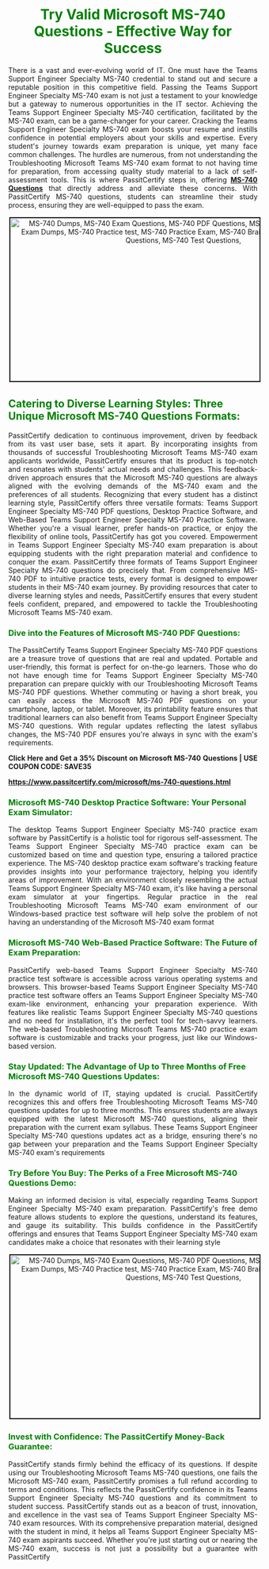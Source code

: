 <h1 style="text-align: center;"><strong><span style="display:block; color:Green; #AED6F1; ">Try Valid Microsoft MS-740 Questions - Effective Way for Success</span></strong></h1>

<p style="text-align: justify;">There is a vast and ever-evolving world of IT. One must have the Teams Support Engineer Specialty MS-740 credential to stand out and secure a reputable position in this competitive field. Passing the Teams Support Engineer Specialty MS-740 exam is not just a testament to your knowledge but a gateway to numerous opportunities in the IT sector. Achieving the Teams Support Engineer Specialty MS-740 certification, facilitated by the MS-740 exam, can be a game-changer for your career. Cracking the Teams Support Engineer Specialty MS-740 exam boosts your resume and instills confidence in potential employers about your skills and expertise. Every student's journey towards exam preparation is unique, yet many face common challenges. The hurdles are numerous, from not understanding the Troubleshooting Microsoft Teams MS-740 exam format to not having time for preparation, from accessing quality study material to a lack of self-assessment tools. This is where PassitCertify steps in, offering <a href="https://www.passitcertify.com/microsoft/ms-740-questions.html"><strong>MS-740 Questions</strong></a> that directly address and alleviate these concerns. With PassitCertify MS-740 questions, students can streamline their study process, ensuring they are well-equipped to pass the exam.</p>

<p style="text-align: center;"><img alt="MS-740 Dumps, MS-740 Exam Questions, MS-740 PDF Questions, MS-740 PDF Dumps, MS-740 Exam Dumps, MS-740 Practice test, MS-740 Practice Exam, MS-740 Braindumps, MS-740 Practice Questions, MS-740 Test Questions," src="https://i.imgur.com/Y6Q6Ja9.jpeg/TWc1Fxk/4.jpg/hJ7dIY5.jpeg/RYZZ1AT.jpeg/TJ0bphj.jpeg" style="height: 329px; width: 700px; border-width: 2px; border-style: solid; margin: 2px;" /></p>

<h2><strong><span style="display:block; color:Green; #AED6F1; ">Catering to Diverse Learning Styles: Three Unique Microsoft MS-740 Questions Formats:</span></strong></h2>

<p style="text-align: justify;">PassitCertify dedication to continuous improvement, driven by feedback from its vast user base, sets it apart. By incorporating insights from thousands of successful Troubleshooting Microsoft Teams MS-740 exam applicants worldwide, PassitCertify ensures that its product is top-notch and resonates with students' actual needs and challenges. This feedback-driven approach ensures that the Microsoft MS-740 questions are always aligned with the evolving demands of the MS-740 exam and the preferences of all students. Recognizing that every student has a distinct learning style, PassitCertify offers three versatile formats: Teams Support Engineer Specialty MS-740 PDF questions, Desktop Practice Software, and Web-Based Teams Support Engineer Specialty MS-740 Practice Software. Whether you're a visual learner, prefer hands-on practice, or enjoy the flexibility of online tools, PassitCertify has got you covered. Empowerment in Teams Support Engineer Specialty MS-740 exam preparation is about equipping students with the right preparation material and confidence to conquer the exam. PassitCertify three formats of Teams Support Engineer Specialty MS-740 questions do precisely that. From comprehensive MS-740 PDF to intuitive practice tests, every format is designed to empower students in their MS-740 exam journey. By providing resources that cater to diverse learning styles and needs, PassitCertify ensures that every student feels confident, prepared, and empowered to tackle the Troubleshooting Microsoft Teams MS-740 exam.</p>

<h3><strong><span style="display:block; color:Green; #AED6F1; ">Dive into the Features of Microsoft MS-740 PDF Questions:</span></strong></h3>

<p style="text-align: justify;">The PassitCertify Teams Support Engineer Specialty MS-740 PDF questions are a treasure trove of questions that are real and updated. Portable and user-friendly, this format is perfect for on-the-go learners. Those who do not have enough time for Teams Support Engineer Specialty MS-740 preparation can prepare quickly with our Troubleshooting Microsoft Teams MS-740 PDF questions. Whether commuting or having a short break, you can easily access the Microsoft MS-740 PDF questions on your smartphone, laptop, or tablet. Moreover, its printability feature ensures that traditional learners can also benefit from Teams Support Engineer Specialty MS-740 questions. With regular updates reflecting the latest syllabus changes, the MS-740 PDF ensures you're always in sync with the exam's requirements.</p>

<p style="text-align: justify;"><strong>Click Here and Get a 35% Discount on Microsoft MS-740 Questions | USE COUPON CODE: SAVE35</strong></p>

<p style="text-align: justify;"><a href="https://www.passitcertify.com/microsoft/ms-740-questions.html"><strong>https://www.passitcertify.com/microsoft/ms-740-questions.html</strong></a></p>

<h3><strong><span style="display:block; color:Green; #AED6F1; ">Microsoft MS-740 Desktop Practice Software: Your Personal Exam Simulator:</span></strong></h3>

<p style="text-align: justify;">The desktop Teams Support Engineer Specialty MS-740 practice exam software by PassitCertify is a holistic tool for rigorous self-assessment. The Teams Support Engineer Specialty MS-740 practice exam can be customized based on time and question type, ensuring a tailored practice experience. The MS-740 desktop practice exam software's tracking feature provides insights into your performance trajectory, helping you identify areas of improvement. With an environment closely resembling the actual Teams Support Engineer Specialty MS-740 exam, it's like having a personal exam simulator at your fingertips. Regular practice in the real Troubleshooting Microsoft Teams MS-740 exam environment of our Windows-based practice test software will help solve the problem of not having an understanding of the Microsoft MS-740 exam format</p>

<h3><strong><span style="display:block; color:Green; #AED6F1; ">Microsoft MS-740 Web-Based Practice Software: The Future of Exam Preparation:</span></strong></h3>

<p style="text-align: justify;">PassitCertify web-based Teams Support Engineer Specialty MS-740 practice test software is accessible across various operating systems and browsers. This browser-based Teams Support Engineer Specialty MS-740 practice test software offers an Teams Support Engineer Specialty MS-740 exam-like environment, enhancing your preparation experience. With features like realistic Teams Support Engineer Specialty MS-740 questions and no need for installation, it's the perfect tool for tech-savvy learners. The web-based Troubleshooting Microsoft Teams MS-740 practice exam software is customizable and tracks your progress, just like our Windows-based version.</p>

<h3><strong><span style="display:block; color:Green; #AED6F1; ">Stay Updated: The Advantage of Up to Three Months of Free Microsoft MS-740 Questions Updates:</span></strong></h3>

<p style="text-align: justify;">In the dynamic world of IT, staying updated is crucial. PassitCertify recognizes this and offers free Troubleshooting Microsoft Teams MS-740 questions updates for up to three months. This ensures students are always equipped with the latest Microsoft MS-740 questions, aligning their preparation with the current exam syllabus. These Teams Support Engineer Specialty MS-740 questions updates act as a bridge, ensuring there's no gap between your preparation and the Teams Support Engineer Specialty MS-740 exam's requirements</p>

<h3><strong><span style="display:block; color:Green; #AED6F1; ">Try Before You Buy: The Perks of a Free Microsoft MS-740 Questions Demo:</span></strong></h3>

<p style="text-align: justify;">Making an informed decision is vital, especially regarding Teams Support Engineer Specialty MS-740 exam preparation. PassitCertify's free demo feature allows students to explore the questions, understand its features, and gauge its suitability. This builds confidence in the PassitCertify offerings and ensures that Teams Support Engineer Specialty MS-740 exam candidates make a choice that resonates with their learning style</p>

<p style="text-align: center;"><a href="https://www.passitcertify.com/microsoft/ms-740-questions.html"><img alt="MS-740 Dumps, MS-740 Exam Questions, MS-740 PDF Questions, MS-740 PDF Dumps, MS-740 Exam Dumps, MS-740 Practice test, MS-740 Practice Exam, MS-740 Braindumps, MS-740 Practice Questions, MS-740 Test Questions," src="https://i.imgur.com/g8YboqM.jpeg/Y6Q6Ja9.jpeg/TWc1Fxk/4.jpg/hJ7dIY5.jpeg/RYZZ1AT.jpeg/TJ0bphj.jpeg" style="height: 329px; width: 700px; border-width: 2px; border-style: solid; margin: 2px;" /></a></p>

<h3><strong><span style="display:block; color:Green; #AED6F1; ">Invest with Confidence: The PassitCertify Money-Back Guarantee:</span></strong></h3>

<p style="text-align: justify;">PassitCertify stands firmly behind the efficacy of its questions. If despite using our Troubleshooting Microsoft Teams MS-740 questions, one fails the Microsoft MS-740 exam, PassitCertify promises a full refund according to terms and conditions. This reflects the PassitCertify confidence in its Teams Support Engineer Specialty MS-740 questions and its commitment to student success. PassitCertify stands out as a beacon of trust, innovation, and excellence in the vast sea of Teams Support Engineer Specialty MS-740 exam resources. With its comprehensive preparation material, designed with the student in mind, it helps all Teams Support Engineer Specialty MS-740 exam aspirants succeed. Whether you're just starting out or nearing the MS-740 exam, success is not just a possibility but a guarantee with PassitCertify</p>
